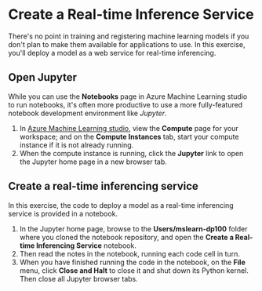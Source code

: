 # Create a Real-time Inference Service

There's no point in training and registering machine learning models if you don't plan to make them available for applications to use. In this exercise, you'll deploy a model as a web service for real-time inferencing.
## Open Jupyter

While you can use the **Notebooks** page in Azure Machine Learning studio to run notebooks, it's often more productive to use a more fully-featured notebook development environment like *Jupyter*.

1. In [Azure Machine Learning studio](https://ml.azure.com), view the **Compute** page for your workspace; and on the **Compute Instances** tab, start your compute instance if it is not already running.
2. When the compute instance is running, click the **Jupyter** link to open the Jupyter home page in a new browser tab.

## Create a real-time inferencing service

In this exercise, the code to deploy a model as a real-time inferencing service is provided in a notebook.

1. In the Jupyter home page, browse to the **Users/mslearn-dp100** folder where you cloned the notebook repository, and open the **Create a Real-time Inferencing Service** notebook.
2. Then read the notes in the notebook, running each code cell in turn.
3. When you have finished running the code in the notebook, on the **File** menu, click **Close and Halt** to close it and shut down its Python kernel. Then close all Jupyter browser tabs.

